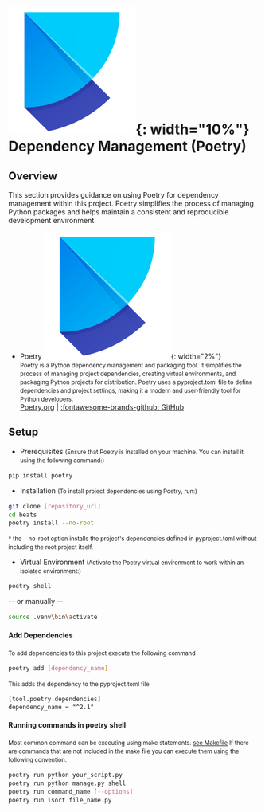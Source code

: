 # ![Poetry](../assets/icons/poetry-python.svg){: width="10%"} Dependency Management (Poetry)

## Overview 
This section provides guidance on using Poetry for dependency management within this project. Poetry simplifies the process of managing Python packages and helps maintain a consistent and reproducible development environment.



 - Poetry ![poetry-python](../assets/icons/poetry-python.svg){: width="2%"}   
<small>Poetry is a Python dependency management and packaging tool. It simplifies the process of managing project dependencies, creating virtual environments, and packaging Python projects for distribution. Poetry uses a pyproject.toml file to define dependencies and project settings, making it a modern and user-friendly tool for Python developers.</small>   
<a href="https://python-poetry.org/" target="_blank">Poetry.org</a> |
<a href="https://github.com/python-poetry/poetry" target="_blank">:fontawesome-brands-github: GitHub</a>



## Setup
* Prerequisites <small>(Ensure that Poetry is installed on your machine. You can install it using the following command:)</small>
```bash
pip install poetry
```
* Installation <small>(To install project dependencies using Poetry, run:)</small>
```bash
git clone [repository_url]
cd beats
poetry install --no-root
```
<small>\* the --no-root option installs the project's dependencies defined in pyproject.toml without including the root project itself.</small>

* Virtual Environment <small>(Activate the Poetry virtual environment to work within an isolated environment:)</small>
```bash
poetry shell
```
-- or manually --
```bash
source .venv\bin\activate
```
#### Add Dependencies
<small>To add dependencies to this project execute the following command</small>
```bash
poetry add [dependency_name]
```
<small>This adds the dependency to the pyproject.toml file</small>
```text
[tool.poetry.dependencies]
dependency_name = "^2.1"
```

#### Running commands in poetry shell
<small>Most common command can be executing using make statements. [see Makefile](#make-file) If there are commands that are not included in the make file you can execute
them using the following convention.</small>
```bash
poetry run python your_script.py
poetry run python manage.py shell
poetry run command_name [--options]
poetry run isort file_name.py
```